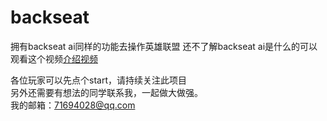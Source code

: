 # backseat
拥有backseat ai同样的功能去操作英雄联盟
还不了解backseat ai是什么的可以观看这个视频[介绍视频](https://www.bilibili.com/video/BV16i421U7LQ/?spm_id_from=333.1007.top_right_bar_window_history.content.click)  

各位玩家可以先点个start，请持续关注此项目  
另外还需要有想法的同学联系我，一起做大做强。  
我的邮箱：71694028@qq.com
